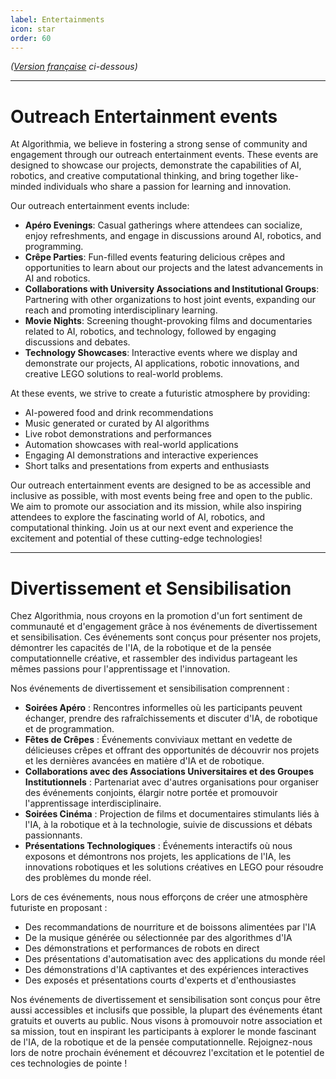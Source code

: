 ```yaml
---
label: Entertainments
icon: star
order: 60
---
```

*([Version française](#vf) ci-dessous)*

---

# Outreach Entertainment events

At Algorithmia, we believe in fostering a strong sense of community and engagement through our outreach entertainment events. These events are designed to showcase our projects, demonstrate the capabilities of AI, robotics, and creative computational thinking, and bring together like-minded individuals who share a passion for learning and innovation.

Our outreach entertainment events include:

- **Apéro Evenings**: Casual gatherings where attendees can socialize, enjoy refreshments, and engage in discussions around AI, robotics, and programming.
- **Crêpe Parties**: Fun-filled events featuring delicious crêpes and opportunities to learn about our projects and the latest advancements in AI and robotics.
- **Collaborations with University Associations and Institutional Groups**: Partnering with other organizations to host joint events, expanding our reach and promoting interdisciplinary learning.
- **Movie Nights**: Screening thought-provoking films and documentaries related to AI, robotics, and technology, followed by engaging discussions and debates.
- **Technology Showcases**: Interactive events where we display and demonstrate our projects, AI applications, robotic innovations, and creative LEGO solutions to real-world problems.

At these events, we strive to create a futuristic atmosphere by providing:

- AI-powered food and drink recommendations
- Music generated or curated by AI algorithms
- Live robot demonstrations and performances
- Automation showcases with real-world applications
- Engaging AI demonstrations and interactive experiences
- Short talks and presentations from experts and enthusiasts

Our outreach entertainment events are designed to be as accessible and inclusive as possible, with most events being free and open to the public. We aim to promote our association and its mission, while also inspiring attendees to explore the fascinating world of AI, robotics, and computational thinking. Join us at our next event and experience the excitement and potential of these cutting-edge technologies!

---

# <a id="vf"></a>Divertissement et Sensibilisation
Chez Algorithmia, nous croyons en la promotion d'un fort sentiment de communauté et d'engagement grâce à nos événements de divertissement et sensibilisation. Ces événements sont conçus pour présenter nos projets, démontrer les capacités de l'IA, de la robotique et de la pensée computationnelle créative, et rassembler des individus partageant les mêmes passions pour l'apprentissage et l'innovation.

Nos événements de divertissement et sensibilisation comprennent :

- **Soirées Apéro** : Rencontres informelles où les participants peuvent échanger, prendre des rafraîchissements et discuter d'IA, de robotique et de programmation.
- **Fêtes de Crêpes** : Événements conviviaux mettant en vedette de délicieuses crêpes et offrant des opportunités de découvrir nos projets et les dernières avancées en matière d'IA et de robotique.
- **Collaborations avec des Associations Universitaires et des Groupes Institutionnels** : Partenariat avec d'autres organisations pour organiser des événements conjoints, élargir notre portée et promouvoir l'apprentissage interdisciplinaire.
- **Soirées Cinéma** : Projection de films et documentaires stimulants liés à l'IA, à la robotique et à la technologie, suivie de discussions et débats passionnants.
- **Présentations Technologiques** : Événements interactifs où nous exposons et démontrons nos projets, les applications de l'IA, les innovations robotiques et les solutions créatives en LEGO pour résoudre des problèmes du monde réel.

Lors de ces événements, nous nous efforçons de créer une atmosphère futuriste en proposant :

- Des recommandations de nourriture et de boissons alimentées par l'IA
- De la musique générée ou sélectionnée par des algorithmes d'IA
- Des démonstrations et performances de robots en direct
- Des présentations d'automatisation avec des applications du monde réel
- Des démonstrations d'IA captivantes et des expériences interactives
- Des exposés et présentations courts d'experts et d'enthousiastes

Nos événements de divertissement et sensibilisation sont conçus pour être aussi accessibles et inclusifs que possible, la plupart des événements étant gratuits et ouverts au public. Nous visons à promouvoir notre association et sa mission, tout en inspirant les participants à explorer le monde fascinant de l'IA, de la robotique et de la pensée computationnelle. Rejoignez-nous lors de notre prochain événement et découvrez l'excitation et le potentiel de ces technologies de pointe !
